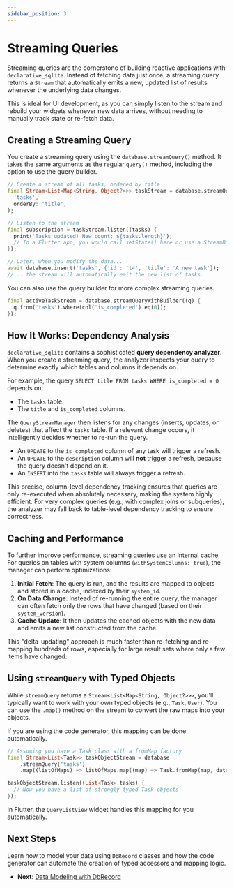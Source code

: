 ```yaml
---
sidebar_position: 3
---
```


# Streaming Queries

Streaming queries are the cornerstone of building reactive applications with `declarative_sqlite`. Instead of fetching data just once, a streaming query returns a `Stream` that automatically emits a new, updated list of results whenever the underlying data changes.

This is ideal for UI development, as you can simply listen to the stream and rebuild your widgets whenever new data arrives, without needing to manually track state or re-fetch data.

## Creating a Streaming Query

You create a streaming query using the `database.streamQuery()` method. It takes the same arguments as the regular `query()` method, including the option to use the query builder.

```dart
// Create a stream of all tasks, ordered by title
final Stream<List<Map<String, Object?>>> taskStream = database.streamQuery(
  'tasks',
  orderBy: 'title',
);

// Listen to the stream
final subscription = taskStream.listen((tasks) {
  print('Tasks updated! New count: ${tasks.length}');
  // In a Flutter app, you would call setState() here or use a StreamBuilder.
});

// Later, when you modify the data...
await database.insert('tasks', {'id': 't4', 'title': 'A new task'});
// ...the stream will automatically emit the new list of tasks.
```

You can also use the query builder for more complex streaming queries.

```dart
final activeTaskStream = database.streamQueryWithBuilder((q) {
  q.from('tasks').where(col('is_completed').eq(0));
});
```

## How It Works: Dependency Analysis

`declarative_sqlite` contains a sophisticated **query dependency analyzer**. When you create a streaming query, the analyzer inspects your query to determine exactly which tables and columns it depends on.

For example, the query `SELECT title FROM tasks WHERE is_completed = 0` depends on:
- The `tasks` table.
- The `title` and `is_completed` columns.

The `QueryStreamManager` then listens for any changes (inserts, updates, or deletes) that affect the `tasks` table. If a relevant change occurs, it intelligently decides whether to re-run the query.

- An `UPDATE` to the `is_completed` column of any task will trigger a refresh.
- An `UPDATE` to the `description` column will **not** trigger a refresh, because the query doesn't depend on it.
- An `INSERT` into the `tasks` table will always trigger a refresh.

This precise, column-level dependency tracking ensures that queries are only re-executed when absolutely necessary, making the system highly efficient. For very complex queries (e.g., with complex joins or subqueries), the analyzer may fall back to table-level dependency tracking to ensure correctness.

## Caching and Performance

To further improve performance, streaming queries use an internal cache. For queries on tables with system columns (`withSystemColumns: true`), the manager can perform optimizations:

1.  **Initial Fetch**: The query is run, and the results are mapped to objects and stored in a cache, indexed by their `system_id`.
2.  **On Data Change**: Instead of re-running the entire query, the manager can often fetch only the rows that have changed (based on their `system_version`).
3.  **Cache Update**: It then updates the cached objects with the new data and emits a new list constructed from the cache.

This "delta-updating" approach is much faster than re-fetching and re-mapping hundreds of rows, especially for large result sets where only a few items have changed.

## Using `streamQuery` with Typed Objects

While `streamQuery` returns a `Stream<List<Map<String, Object?>>>`, you'll typically want to work with your own typed objects (e.g., `Task`, `User`). You can use the `.map()` method on the stream to convert the raw maps into your objects.

If you are using the code generator, this mapping can be done automatically.

```dart
// Assuming you have a Task class with a fromMap factory
final Stream<List<Task>> taskObjectStream = database
    .streamQuery('tasks')
    .map((listOfMaps) => listOfMaps.map((map) => Task.fromMap(map, database)).toList());

taskObjectStream.listen((List<Task> tasks) {
  // Now you have a list of strongly-typed Task objects
});
```

In Flutter, the `QueryListView` widget handles this mapping for you automatically.

## Next Steps

Learn how to model your data using `DbRecord` classes and how the code generator can automate the creation of typed accessors and mapping logic.

- **Next**: [Data Modeling with DbRecord](./data-modeling.md)
